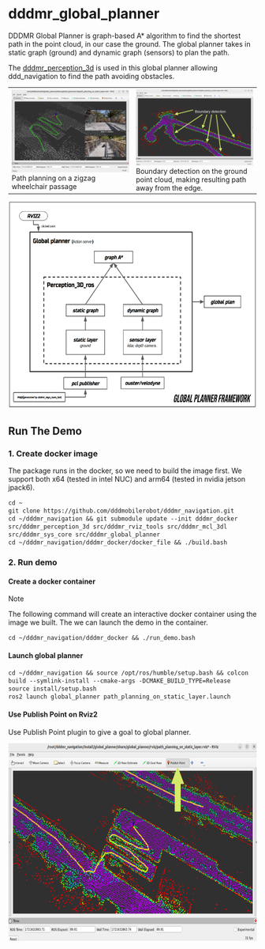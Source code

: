 # dddmr_global_planner
DDDMR Global Planner is graph-based A* algorithm to find the shortest path in the point cloud, in our case the ground. The global planner takes in static graph (ground) and dynamic graph (sensors) to plan the path.

The [dddmr_perception_3d](https://github.com/dddmobilerobot/dddmr_perception_3d) is used in this global planner allowing ddd_navigation to find the path avoiding obstacles.

<table>
  <tr width="100%">
    <td width="50%"><img src="https://github.com/dddmobilerobot/dddmr_documentation_materials/blob/main/global_planner/global_plan.png"/>Path planning on a zigzag wheelchair passage</td>
    <td width="50%"><img src="https://github.com/dddmobilerobot/dddmr_documentation_materials/blob/main/global_planner/boundary_annotated.png"/>Boundary detection on the ground point cloud, making resulting path away from the edge.</td>
  </tr>
</table> 

<p align='center'>
    <img src="https://github.com/dddmobilerobot/dddmr_documentation_materials/blob/main/global_planner/global_planner_diagram.png" width="640" height="420"/>
</p>

## Run The Demo
### 1. Create docker image
The package runs in the docker, so we need to build the image first. We support both x64 (tested in intel NUC) and arm64 (tested in nvidia jetson jpack6).
```
cd ~
git clone https://github.com/dddmobilerobot/dddmr_navigation.git
cd ~/dddmr_navigation && git submodule update --init dddmr_docker src/dddmr_perception_3d src/dddmr_rviz_tools src/dddmr_mcl_3dl src/dddmr_sys_core src/dddmr_global_planner
cd ~/dddmr_navigation/dddmr_docker/docker_file && ./build.bash
```
### 2. Run demo
#### Create a docker container
> [!NOTE]
> The following command will create an interactive docker container using the image we built. The we can launch the demo in the container.
```
cd ~/dddmr_navigation/dddmr_docker && ./run_demo.bash
```
#### Launch global planner
```
cd ~/dddmr_navigation && source /opt/ros/humble/setup.bash && colcon build --symlink-install --cmake-args -DCMAKE_BUILD_TYPE=Release
source install/setup.bash
ros2 launch global_planner path_planning_on_static_layer.launch
```
#### Use Publish Point on Rviz2
Use Publish Point plugin to give a goal to global planner.
<p float='left'>
    <img src="https://github.com/dddmobilerobot/dddmr_documentation_materials/blob/main/global_planner/global_planner_demo.png" width="640" height="400"/>
</p>


